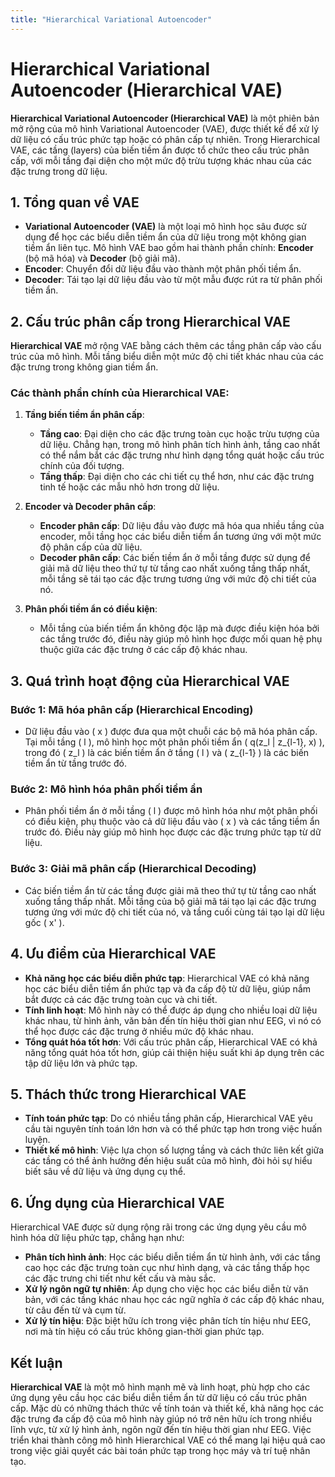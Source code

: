 ```yaml
---
title: "Hierarchical Variational Autoencoder"
---
```


# Hierarchical Variational Autoencoder (Hierarchical VAE)

**Hierarchical Variational Autoencoder (Hierarchical VAE)** là một phiên bản mở rộng của mô hình Variational Autoencoder (VAE), được thiết kế để xử lý dữ liệu có cấu trúc phức tạp hoặc có phân cấp tự nhiên. Trong Hierarchical VAE, các tầng (layers) của biến tiềm ẩn được tổ chức theo cấu trúc phân cấp, với mỗi tầng đại diện cho một mức độ trừu tượng khác nhau của các đặc trưng trong dữ liệu.

## 1. **Tổng quan về VAE**

- **Variational Autoencoder (VAE)** là một loại mô hình học sâu được sử dụng để học các biểu diễn tiềm ẩn của dữ liệu trong một không gian tiềm ẩn liên tục. Mô hình VAE bao gồm hai thành phần chính: **Encoder** (bộ mã hóa) và **Decoder** (bộ giải mã).
- **Encoder**: Chuyển đổi dữ liệu đầu vào thành một phân phối tiềm ẩn.
- **Decoder**: Tái tạo lại dữ liệu đầu vào từ một mẫu được rút ra từ phân phối tiềm ẩn.

## 2. **Cấu trúc phân cấp trong Hierarchical VAE**

**Hierarchical VAE** mở rộng VAE bằng cách thêm các tầng phân cấp vào cấu trúc của mô hình. Mỗi tầng biểu diễn một mức độ chi tiết khác nhau của các đặc trưng trong không gian tiềm ẩn.

### **Các thành phần chính của Hierarchical VAE:**

1. **Tầng biến tiềm ẩn phân cấp**:
   - **Tầng cao**: Đại diện cho các đặc trưng toàn cục hoặc trừu tượng của dữ liệu. Chẳng hạn, trong mô hình phân tích hình ảnh, tầng cao nhất có thể nắm bắt các đặc trưng như hình dạng tổng quát hoặc cấu trúc chính của đối tượng.
   - **Tầng thấp**: Đại diện cho các chi tiết cụ thể hơn, như các đặc trưng tinh tế hoặc các mẫu nhỏ hơn trong dữ liệu.

2. **Encoder và Decoder phân cấp**:
   - **Encoder phân cấp**: Dữ liệu đầu vào được mã hóa qua nhiều tầng của encoder, mỗi tầng học các biểu diễn tiềm ẩn tương ứng với một mức độ phân cấp của dữ liệu.
   - **Decoder phân cấp**: Các biến tiềm ẩn ở mỗi tầng được sử dụng để giải mã dữ liệu theo thứ tự từ tầng cao nhất xuống tầng thấp nhất, mỗi tầng sẽ tái tạo các đặc trưng tương ứng với mức độ chi tiết của nó.

3. **Phân phối tiềm ẩn có điều kiện**:
   - Mỗi tầng của biến tiềm ẩn không độc lập mà được điều kiện hóa bởi các tầng trước đó, điều này giúp mô hình học được mối quan hệ phụ thuộc giữa các đặc trưng ở các cấp độ khác nhau.

## 3. **Quá trình hoạt động của Hierarchical VAE**

### **Bước 1: Mã hóa phân cấp (Hierarchical Encoding)**
- Dữ liệu đầu vào \( x \) được đưa qua một chuỗi các bộ mã hóa phân cấp. Tại mỗi tầng \( l \), mô hình học một phân phối tiềm ẩn \( q(z_l | z_{l-1}, x) \), trong đó \( z_l \) là các biến tiềm ẩn ở tầng \( l \) và \( z_{l-1} \) là các biến tiềm ẩn từ tầng trước đó.

### **Bước 2: Mô hình hóa phân phối tiềm ẩn**
- Phân phối tiềm ẩn ở mỗi tầng \( l \) được mô hình hóa như một phân phối có điều kiện, phụ thuộc vào cả dữ liệu đầu vào \( x \) và các tầng tiềm ẩn trước đó. Điều này giúp mô hình học được các đặc trưng phức tạp từ dữ liệu.

### **Bước 3: Giải mã phân cấp (Hierarchical Decoding)**
- Các biến tiềm ẩn từ các tầng được giải mã theo thứ tự từ tầng cao nhất xuống tầng thấp nhất. Mỗi tầng của bộ giải mã tái tạo lại các đặc trưng tương ứng với mức độ chi tiết của nó, và tầng cuối cùng tái tạo lại dữ liệu gốc \( x' \).

## 4. **Ưu điểm của Hierarchical VAE**

- **Khả năng học các biểu diễn phức tạp**: Hierarchical VAE có khả năng học các biểu diễn tiềm ẩn phức tạp và đa cấp độ từ dữ liệu, giúp nắm bắt được cả các đặc trưng toàn cục và chi tiết.
- **Tính linh hoạt**: Mô hình này có thể được áp dụng cho nhiều loại dữ liệu khác nhau, từ hình ảnh, văn bản đến tín hiệu thời gian như EEG, vì nó có thể học được các đặc trưng ở nhiều mức độ khác nhau.
- **Tổng quát hóa tốt hơn**: Với cấu trúc phân cấp, Hierarchical VAE có khả năng tổng quát hóa tốt hơn, giúp cải thiện hiệu suất khi áp dụng trên các tập dữ liệu lớn và phức tạp.

## 5. **Thách thức trong Hierarchical VAE**

- **Tính toán phức tạp**: Do có nhiều tầng phân cấp, Hierarchical VAE yêu cầu tài nguyên tính toán lớn hơn và có thể phức tạp hơn trong việc huấn luyện.
- **Thiết kế mô hình**: Việc lựa chọn số lượng tầng và cách thức liên kết giữa các tầng có thể ảnh hưởng đến hiệu suất của mô hình, đòi hỏi sự hiểu biết sâu về dữ liệu và ứng dụng cụ thể.

## 6. **Ứng dụng của Hierarchical VAE**

Hierarchical VAE được sử dụng rộng rãi trong các ứng dụng yêu cầu mô hình hóa dữ liệu phức tạp, chẳng hạn như:

- **Phân tích hình ảnh**: Học các biểu diễn tiềm ẩn từ hình ảnh, với các tầng cao học các đặc trưng toàn cục như hình dạng, và các tầng thấp học các đặc trưng chi tiết như kết cấu và màu sắc.
- **Xử lý ngôn ngữ tự nhiên**: Áp dụng cho việc học các biểu diễn từ văn bản, với các tầng khác nhau học các ngữ nghĩa ở các cấp độ khác nhau, từ câu đến từ và cụm từ.
- **Xử lý tín hiệu**: Đặc biệt hữu ích trong việc phân tích tín hiệu như EEG, nơi mà tín hiệu có cấu trúc không gian-thời gian phức tạp.

## Kết luận

**Hierarchical VAE** là một mô hình mạnh mẽ và linh hoạt, phù hợp cho các ứng dụng yêu cầu học các biểu diễn tiềm ẩn từ dữ liệu có cấu trúc phân cấp. Mặc dù có những thách thức về tính toán và thiết kế, khả năng học các đặc trưng đa cấp độ của mô hình này giúp nó trở nên hữu ích trong nhiều lĩnh vực, từ xử lý hình ảnh, ngôn ngữ đến tín hiệu thời gian như EEG. Việc triển khai thành công mô hình Hierarchical VAE có thể mang lại hiệu quả cao trong việc giải quyết các bài toán phức tạp trong học máy và trí tuệ nhân tạo.